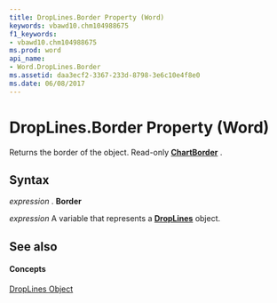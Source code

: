 ```yaml
---
title: DropLines.Border Property (Word)
keywords: vbawd10.chm104988675
f1_keywords:
- vbawd10.chm104988675
ms.prod: word
api_name:
- Word.DropLines.Border
ms.assetid: daa3ecf2-3367-233d-8798-3e6c10e4f8e0
ms.date: 06/08/2017
---
```



# DropLines.Border Property (Word)

Returns the border of the object. Read-only **[ChartBorder](chartborder-object-word.md)** .


## Syntax

 _expression_ . **Border**

 _expression_ A variable that represents a **[DropLines](droplines-object-word.md)** object.


## See also


#### Concepts


[DropLines Object](droplines-object-word.md)

